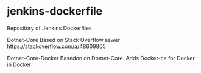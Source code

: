 # jenkins-dockerfile
Repository of Jenkins Dockerfiles

Dotnet-Core
Based on Stack Overflow aswer https://stackoverflow.com/a/48609805

Dotnet-Core-Docker
Basedon on Dotnet-Core.  Adds Docker-ce for Docker in Docker
